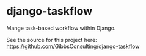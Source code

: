 # django-taskflow

Mange task-based workflow within Django.

See the source for this project here:
<https://github.com/GibbsConsulting/django-taskflow>
